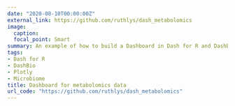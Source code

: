 ```yaml
---
date: "2020-08-10T00:00:00Z"
external_link: https://github.com/ruthlys/dash_metabolomics
image:
  caption: 
  focal_point: Smart
summary: An example of how to build a Dashboard in Dash for R and DashBio for metabolomics data.
tags:
- Dash for R
- DashBio
- Plotly
- Microbiome
title: Dashboard for metabolomics data
url_code: "https://github.com/ruthlys/dash_metabolomics"
---
```

